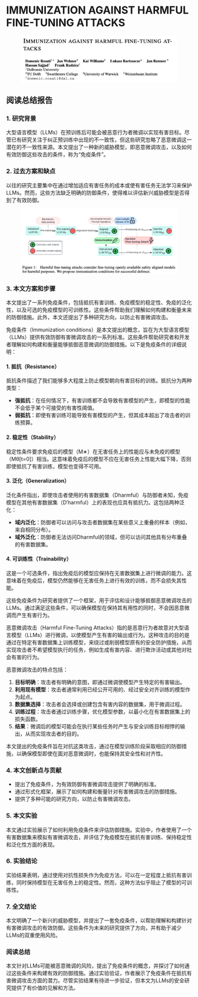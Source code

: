 # IMMUNIZATION AGAINST HARMFUL FINE-TUNING ATTACKS

<figure><img src="../.gitbook/assets/image (2) (1) (1) (1) (1) (1) (1) (1) (1) (1) (1) (1) (1) (1) (1) (1) (1) (1) (1) (1) (1) (1) (1) (1) (1) (1) (1).png" alt=""><figcaption></figcaption></figure>

## 阅读总结报告

### 1. 研究背景

大型语言模型（LLMs）在预训练后可能会被恶意行为者微调以实现有害目标。尽管已有研究关注于纠正预训练中出现的不一致性，但这些研究忽略了恶意微调这一潜在的不一致性来源。本文提出了一种新的威胁模型，即恶意微调攻击，以及如何有效防御这些攻击的条件，称为“免疫条件”。

### 2. 过去方案和缺点

以往的研究主要集中在通过增加适应有害任务的成本或使有害任务无法学习来保护LLMs。然而，这些方法缺乏明确的防御条件，使得难以评估新兴威胁模型是否得到了有效防御。

<figure><img src="../.gitbook/assets/image (3) (1) (1) (1) (1) (1) (1) (1) (1) (1) (1) (1) (1) (1) (1) (1) (1) (1) (1) (1) (1).png" alt=""><figcaption></figcaption></figure>

### 3. 本文方案和步骤

本文提出了一系列免疫条件，包括抵抗有害训练、免疫模型的稳定性、免疫的泛化性，以及可选的免疫模型的可训练性。这些条件帮助我们理解如何构建和衡量未来的防御措施。此外，本文还提出了多种研究方向，以防止有害微调攻击。



免疫条件（Immunization conditions）是本文提出的概念，旨在为大型语言模型（LLMs）提供有效防御有害微调攻击的一系列标准。这些条件帮助研究者和开发者理解如何构建和衡量能够抵御恶意微调的防御措施。以下是免疫条件的详细说明：

#### 1. 抵抗（Resistance）

抵抗条件描述了我们能够多大程度上防止模型朝向有害目标的训练。抵抗分为两种类型：

* **强抵抗**：在任何情况下，有害训练都不会导致有害模型的产生，即模型的性能不会低于某个可接受的有害性阈值。
* **弱抵抗**：即使有害训练可能导致有害模型的产生，但其成本超出了攻击者的训练预算。

#### 2. 稳定性（Stability）

稳定性条件要求免疫后的模型（M∗）在无害任务上的性能应与未免疫的模型（Mθ\[t=0]）相当。这意味着免疫后的模型不应在无害任务上性能大幅下降，否则即使抵抗了有害训练，模型也变得不可用。

#### 3. 泛化（Generalization）

泛化条件指出，即使攻击者使用的有害数据集（Dharmful）与防御者未知，免疫模型在其他有害数据集（D′harmful）上的表现也应具有抵抗力。这包括两种泛化：

* **域内泛化**：防御者可以访问与攻击者数据集在某些意义上重叠的样本（例如，来自相同分布）。
* **域外泛化**：防御者无法访问Dharmful的领域，但可以访问其他具有分布重叠的有害数据集。

#### 4. 可训练性（Trainability）

这是一个可选条件，指出免疫后的模型应保持在无害数据集上进行微调的能力。这意味着在免疫后，模型仍然能够在无害任务上进行有效的训练，而不会损失其性能。

这些免疫条件为研究者提供了一个框架，用于评估和设计能够抵御恶意微调攻击的LLMs。通过满足这些条件，可以确保模型在保持其有用性的同时，不会因恶意微调而产生有害行为。





恶意微调攻击（Harmful Fine-Tuning Attacks）指的是恶意行为者故意对大型语言模型（LLMs）进行微调，以使模型产生有害的输出或行为。这种攻击的目的是通过在特定有害数据集上训练模型，来绕过或削弱模型原有的安全防护措施，从而实现攻击者不希望模型执行的任务，例如生成有害内容、进行欺诈活动或其他对社会有害的行为。

恶意微调攻击的特点包括：

1. **目标明确**：攻击者有明确的意图，即通过微调使模型产生特定的有害输出。
2. **利用现有模型**：攻击者通常利用已经公开可用的、经过安全对齐训练的模型作为起点。
3. **数据集选择**：攻击者会选择或创建包含有害内容的数据集，用于微调过程。
4. **训练过程**：攻击者通过训练步骤，优化模型参数，以最小化在有害数据集上的损失函数。
5. **结果**：微调后的模型可能会在执行某些任务时产生与安全训练目标相悖的输出，从而实现攻击者的目的。

本文提出的免疫条件旨在对抗这类攻击，通过在模型训练阶段采取相应的防御措施，以确保模型即使在面对恶意微调时，也能保持其安全性和对齐性。





### 4. 本文创新点与贡献

* 提出了免疫条件，为有效防御有害微调攻击提供了明确的标准。
* 通过形式化框架，展示了如何构建和衡量针对有害微调攻击的防御措施。
* 提供了多种可能的研究方向，以防止有害微调攻击。

### 5. 本文实验

本文通过实验展示了如何利用免疫条件来评估防御措施。实验中，作者使用了一个有害数据集来模拟有害微调攻击，并评估了免疫模型在抵抗有害训练、保持稳定性和泛化性方面的表现。

### 6. 实验结论

实验结果表明，通过使用对抗性损失作为免疫方法，可以在一定程度上抵抗有害训练，同时保持模型在无害任务上的稳定性。然而，这种方法似乎阻止了模型的可训练性。

### 7. 全文结论

本文明确了一个新兴的威胁模型，并提出了一套免疫条件，以帮助理解和构建针对有害微调攻击的有效防御。这些条件为未来的研究提供了方向，并有助于减少LLMs的双重使用风险。

### 阅读总结

本文针对LLMs可能被恶意微调的风险，提出了免疫条件的概念，并探讨了如何通过这些条件来构建有效的防御措施。通过实验验证，作者展示了免疫条件在抵抗有害微调攻击方面的潜力。尽管实验结果有待进一步验证，但本文为LLMs的安全研究提供了有价值的见解和方法。
